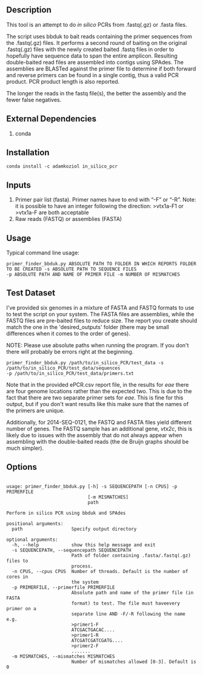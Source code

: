 ## Description

This tool is an attempt to do _in silico_ PCRs from .fastq(.gz) or .fasta files. 

The script uses bbduk to bait reads containing the primer sequences from the .fastq(.gz) files. It 
performs a second round of baiting on the original .fastq(.gz) files with the newly created baited
.fastq files in order to hopefully have sequence data to span the entire amplicon. Resulting
double-baited read files are assembled into contigs using SPAdes. 
The assemblies are BLASTed against the primer file to determine if both forward and reverse 
primers can be found in a single contig, thus a valid PCR product. PCR product length is also 
reported.

The longer the reads in the fastq file(s), the better the assembly and the fewer false negatives.

## External Dependencies
1. conda


## Installation

`conda install -c adamkoziol in_silico_pcr`

## Inputs

1. Primer pair list (fasta). Primer names have to end with “-F” or “-R”. Note: it is possible to have an integer 
following the direction: >vtx1a-F1 or >vtx1a-F are both acceptable
2. Raw reads (FASTQ) or assemblies (FASTA)

## Usage

Typical command line usage:
````
primer_finder_bbduk.py ABSOLUTE PATH TO FOLDER IN WHICH REPORTS FOLDER TO BE CREATED -s ABSOLUTE PATH TO SEQUENCE FILES 
-p ABSOLUTE PATH AND NAME OF PRIMER FILE -m NUMBER OF MISMATCHES
````

## Test Dataset

I've provided six genomes in a mixture of FASTA and FASTQ formats to use to test the script on your system. 
The FASTA files are assemblies, while the FASTQ files are pre-baited files to reduce size. 
The report you create should match the one in the 'desired_outputs' folder (there may be small
differences when it comes to the order of genes).

NOTE: Please use absolute paths when running the program. If you don't there will probably be 
errors right at the beginning.

````
primer_finder_bbduk.py /path/to/in_silico_PCR/test_data -s /path/to/in_silico_PCR/test_data/sequences 
-p /path/to/in_silico_PCR/test_data/primers.txt
````

Note that in the provided ePCR.csv report file, in the results for _eae_ there are  four genome 
locations rather than the expected two. This is due to the fact that there are two separate 
primer sets for _eae_. This is fine for this output, but if you don't want results like this 
make sure that the names of the primers are unique.

Additionally, for 2014-SEQ-0121, the FASTQ and FASTA files yield different number of genes. The FASTQ sample has an
additional gene, _vtx2c_, this is likely due to issues with the assembly that do not always appear when
assembling with the double-baited reads (the de Bruijn graphs should be much simpler). 

## Options

````

usage: primer_finder_bbduk.py [-h] -s SEQUENCEPATH [-n CPUS] -p PRIMERFILE
                              [-m MISMATCHES]
                              path

Perform in silico PCR using bbduk and SPAdes

positional arguments:
  path                  Specify output directory

optional arguments:
  -h, --help            show this help message and exit
  -s SEQUENCEPATH, --sequencepath SEQUENCEPATH
                        Path of folder containing .fasta/.fastq(.gz) files to
                        process.
  -n CPUS, --cpus CPUS  Number of threads. Default is the number of cores in
                        the system
  -p PRIMERFILE, --primerfile PRIMERFILE
                        Absolute path and name of the primer file (in FASTA
                        format) to test. The file must haveevery primer on a
                        separate line AND -F/-R following the name e.g.
                        >primer1-F 
                        ATCGACTGACAC.... 
                        >primer1-R
                        ATCGATCGATCGATG.... 
                        >primer2-F 
                        .......
  -m MISMATCHES, --mismatches MISMATCHES
                        Number of mismatches allowed [0-3]. Default is 0

````
